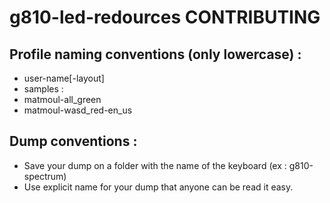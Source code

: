 # g810-led-redources CONTRIBUTING

## Profile naming conventions (only lowercase) :
* user-name[-layout]
* samples :
* matmoul-all_green
* matmoul-wasd_red-en_us

## Dump conventions :
* Save your dump on a folder with the name of the keyboard (ex : g810-spectrum)
* Use explicit name for your dump that anyone can be read it easy.

